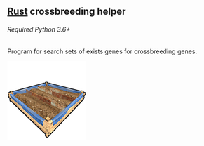 ## [Rust](https://rust.facepunch.com/) crossbreeding helper

###### Required Python 3.6+

Program for search sets of exists genes for crossbreeding genes.

![Image of Yaktocat](https://github.com/milypoint/playrust_crossbreeding/blob/master/data/planter_large.png?raw=true)
